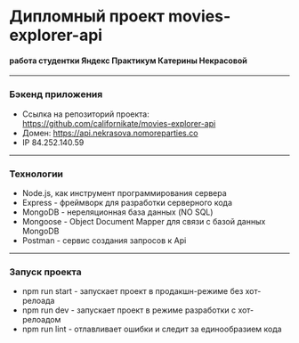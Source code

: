 # Дипломный проект movies-explorer-api
#### работа студентки Яндекс Практикум Катерины Некрасовой
-----
### Бэкенд приложения

* Ссылка на репозиторий проекта: https://github.com/californikate/movies-explorer-api
* Домен: https://api.nekrasova.nomoreparties.co
* IP 84.252.140.59
-----
### Технологии

* Node.js, как инструмент программирования сервера
* Express - фреймворк для разработки серверного кода
* MongoDB - нереляционная база данных (NO SQL)
* Mongoose -  Object Document Mapper для связи с базой данных MongoDB
* Postman - сервис создания запросов к Api
-----
### Запуск проекта

* npm run start - запускает проект в продакшн-режиме без хот-релоада
* npm run dev - запускает проект в режиме разработки с хот-релоадом
* npm run lint - отлавливает ошибки и следит за единообразием кода


